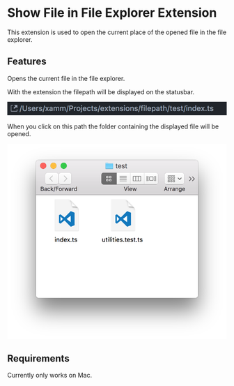 # Show File in File Explorer Extension

This extension is used to open the current place of the opened file in the file explorer.

## Features

Opens the current file in the file explorer.

With the extension the filepath will be displayed on the statusbar.

![alt text](./Images/PathWithIcon.png "Displays current path of the opened file.")

When you click on this path the folder containing the displayed file will be opened.

![alt text](./Images/OpenedFolder.png "The folder containing the file.")

## Requirements

Currently only works on Mac.